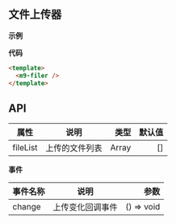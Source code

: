 ## 文件上传器

**示例**

<m9-filer />

**代码**

```html
<template>
  <m9-filer />
</template>
```

## API

| 属性           | 说明          |     类型            | 默认值  |
| ------------- |:-------------:|--------------------:| ------: |
| fileList      | 上传的文件列表 | Array |  []   |

**事件**

| 事件名称           | 说明            | 参数       |
| -------------     |:---------------:| ---------:|
| change            | 上传变化回调事件 | () => void |

